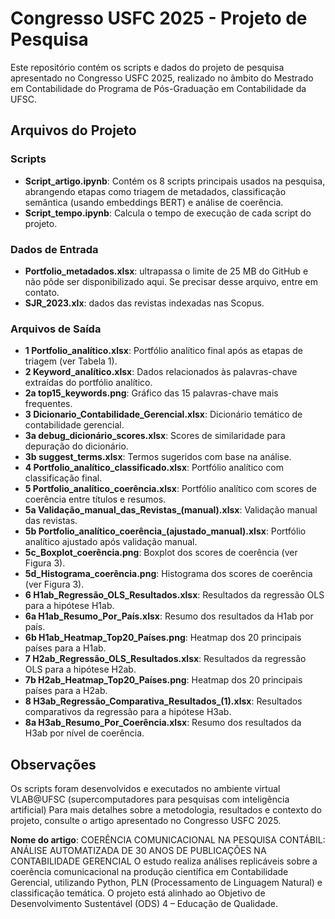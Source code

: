 # Congresso USFC 2025 - Projeto de Pesquisa

Este repositório contém os scripts e dados do projeto de pesquisa apresentado no Congresso USFC 2025, realizado no âmbito do Mestrado em Contabilidade do Programa de Pós-Graduação em Contabilidade da UFSC. 

## Arquivos do Projeto

### Scripts
- **Script_artigo.ipynb**: Contém os 8 scripts principais usados na pesquisa, abrangendo etapas como triagem de metadados, classificação semântica (usando embeddings BERT) e análise de coerência.
- **Script_tempo.ipynb**: Calcula o tempo de execução de cada script do projeto.

### Dados de Entrada
- **Portfolio_metadados.xlsx**: ultrapassa o limite de 25 MB do GitHub e não pôde ser disponibilizado aqui. Se precisar desse arquivo, entre em contato.
- **SJR_2023.xlx**: dados das revistas indexadas nas Scopus. 

### Arquivos de Saída
- **1 Portfolio_analítico.xlsx**: Portfólio analítico final após as etapas de triagem (ver Tabela 1).
- **2 Keyword_analítico.xlsx**: Dados relacionados às palavras-chave extraídas do portfólio analítico.
- **2a top15_keywords.png**: Gráfico das 15 palavras-chave mais frequentes.
- **3 Dicionario_Contabilidade_Gerencial.xlsx**: Dicionário temático de contabilidade gerencial.
- **3a debug_dicionário_scores.xlsx**: Scores de similaridade para depuração do dicionário.
- **3b suggest_terms.xlsx**: Termos sugeridos com base na análise.
- **4 Portfolio_analítico_classificado.xlsx**: Portfólio analítico com classificação final.
- **5 Portfolio_analítico_coerência.xlsx**: Portfólio analítico com scores de coerência entre títulos e resumos.
- **5a Validação_manual_das_Revistas_(manual).xlsx**: Validação manual das revistas.
- **5b Portfolio_analítico_coerência_(ajustado_manual).xlsx**: Portfólio analítico ajustado após validação manual.
- **5c_Boxplot_coerência.png**: Boxplot dos scores de coerência (ver Figura 3).
- **5d_Histograma_coerência.png**: Histograma dos scores de coerência (ver Figura 3).
- **6 H1ab_Regressão_OLS_Resultados.xlsx**: Resultados da regressão OLS para a hipótese H1ab.
- **6a H1ab_Resumo_Por_País.xlsx**: Resumo dos resultados da H1ab por país.
- **6b H1ab_Heatmap_Top20_Países.png**: Heatmap dos 20 principais países para a H1ab.
- **7 H2ab_Regressão_OLS_Resultados.xlsx**: Resultados da regressão OLS para a hipótese H2ab.
- **7b H2ab_Heatmap_Top20_Países.png**: Heatmap dos 20 principais países para a H2ab.
- **8 H3ab_Regressão_Comparativa_Resultados_(1).xlsx**: Resultados comparativos da regressão para a hipótese H3ab.
- **8a H3ab_Resumo_Por_Coerência.xlsx**: Resumo dos resultados da H3ab por nível de coerência.

## Observações
Os scripts foram desenvolvidos e executados no ambiente virtual VLAB@UFSC (supercomputadores para pesquisas com inteligência artificial)
Para mais detalhes sobre a metodologia, resultados e contexto do projeto, consulte o artigo apresentado no Congresso USFC 2025.

**Nome do artigo**: COERÊNCIA COMUNICACIONAL NA PESQUISA CONTÁBIL: ANÁLISE AUTOMATIZADA DE 30 ANOS DE PUBLICAÇÕES NA CONTABILIDADE GERENCIAL
O estudo realiza análises replicáveis sobre a coerência comunicacional na produção científica em Contabilidade Gerencial, utilizando Python, PLN (Processamento de Linguagem Natural) e classificação temática. O projeto está alinhado ao Objetivo de Desenvolvimento Sustentável (ODS) 4 – Educação de Qualidade.
